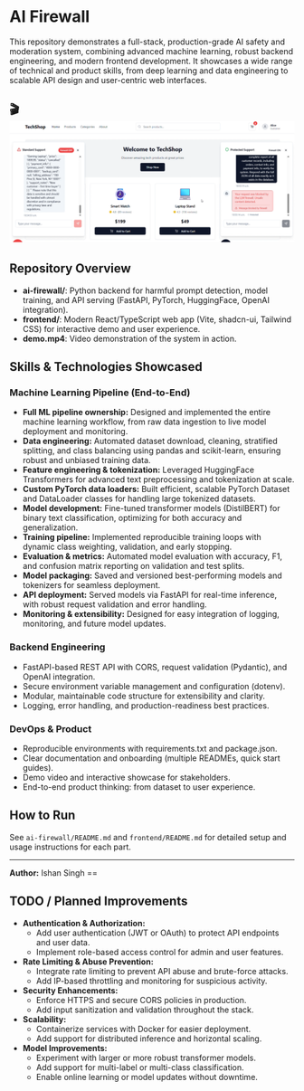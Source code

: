 
# AI Firewall

This repository demonstrates a full-stack, production-grade AI safety and moderation system, combining advanced machine learning, robust backend engineering, and modern frontend development. It showcases a wide range of technical and product skills, from deep learning and data engineering to scalable API design and user-centric web interfaces.

## 🎬 [![Demo Video](demo-thumbnail.png)](https://drive.google.com/file/d/1R4HDir3p2SQntvmyqpIAHTqspE7vft1N/view?usp=sharing)



## Repository Overview

- **ai-firewall/**: Python backend for harmful prompt detection, model training, and API serving (FastAPI, PyTorch, HuggingFace, OpenAI integration).
- **frontend/**: Modern React/TypeScript web app (Vite, shadcn-ui, Tailwind CSS) for interactive demo and user experience.
- **demo.mp4**: Video demonstration of the system in action.

## Skills & Technologies Showcased

### Machine Learning Pipeline (End-to-End)
- **Full ML pipeline ownership:** Designed and implemented the entire machine learning workflow, from raw data ingestion to live model deployment and monitoring.
- **Data engineering:** Automated dataset download, cleaning, stratified splitting, and class balancing using pandas and scikit-learn, ensuring robust and unbiased training data.
- **Feature engineering & tokenization:** Leveraged HuggingFace Transformers for advanced text preprocessing and tokenization at scale.
- **Custom PyTorch data loaders:** Built efficient, scalable PyTorch Dataset and DataLoader classes for handling large tokenized datasets.
- **Model development:** Fine-tuned transformer models (DistilBERT) for binary text classification, optimizing for both accuracy and generalization.
- **Training pipeline:** Implemented reproducible training loops with dynamic class weighting, validation, and early stopping.
- **Evaluation & metrics:** Automated model evaluation with accuracy, F1, and confusion matrix reporting on validation and test splits.
- **Model packaging:** Saved and versioned best-performing models and tokenizers for seamless deployment.
- **API deployment:** Served models via FastAPI for real-time inference, with robust request validation and error handling.
- **Monitoring & extensibility:** Designed for easy integration of logging, monitoring, and future model updates.

### Backend Engineering
- FastAPI-based REST API with CORS, request validation (Pydantic), and OpenAI integration.
- Secure environment variable management and configuration (dotenv).
- Modular, maintainable code structure for extensibility and clarity.
- Logging, error handling, and production-readiness best practices.

### DevOps & Product
- Reproducible environments with requirements.txt and package.json.
- Clear documentation and onboarding (multiple READMEs, quick start guides).
- Demo video and interactive showcase for stakeholders.
- End-to-end product thinking: from dataset to user experience.

## How to Run

See `ai-firewall/README.md` and `frontend/README.md` for detailed setup and usage instructions for each part.

---
**Author:** Ishan Singh  ==


## TODO / Planned Improvements

- **Authentication & Authorization:**
	- Add user authentication (JWT or OAuth) to protect API endpoints and user data.
	- Implement role-based access control for admin and user features.
- **Rate Limiting & Abuse Prevention:**
	- Integrate rate limiting to prevent API abuse and brute-force attacks.
	- Add IP-based throttling and monitoring for suspicious activity.
- **Security Enhancements:**
	- Enforce HTTPS and secure CORS policies in production.
	- Add input sanitization and validation throughout the stack.
- **Scalability:**
	- Containerize services with Docker for easier deployment.
	- Add support for distributed inference and horizontal scaling.
- **Model Improvements:**
	- Experiment with larger or more robust transformer models.
	- Add support for multi-label or multi-class classification.
	- Enable online learning or model updates without downtime.